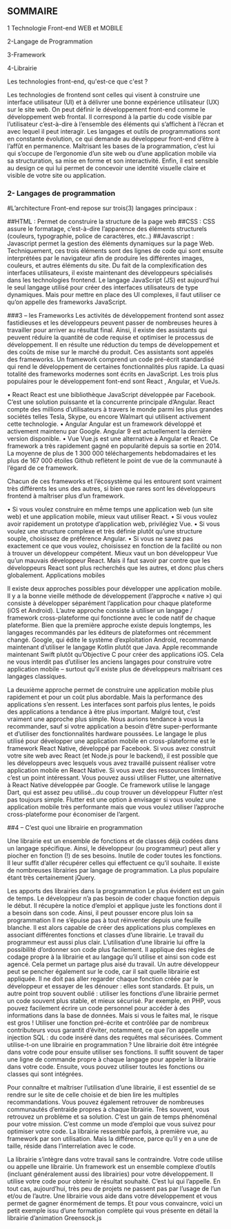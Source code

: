## SOMMAIRE

 1 Technologie Front-end WEB et MOBILE

2-Langage de Programmation

3-Framework

4-Librairie


Les technologies front-end, qu'est-ce que c'est ?

Les technologies de frontend sont celles qui visent à construire une interface utilisateur (UI) et à délivrer une bonne expérience utilisateur (UX) sur le site web.
On peut définir le développement front-end comme le développement web frontal. Il correspond à la partie du code visible par l’utilisateur c’est-à-dire à l’ensemble des éléments qui s’affichent à l’écran et avec lequel il peut interagir. Les langages et outils de programmations sont en constante évolution, ce qui demande au développeur front-end d’être à l’affût en permanence. Maîtrisant les bases de la programmation, c’est lui qui s’occupe de l’ergonomie d’un site web ou d’une application mobile via sa structuration, sa mise en forme et son interactivité. Enfin, il est sensible au design ce qui lui permet de concevoir une identité visuelle claire et visible de votre site ou application.


### 2- Langages de programmation


#L’architecture Front-end repose sur trois(3) langages principaux :

##HTML : Permet de construire la structure de la page web
##CSS : CSS assure le formatage, c’est-à-dire l’apparence des éléments structurels (couleurs, typographie, police de caractères, etc..)
##Javascript : Javascript permet la gestion des éléments dynamiques sur la page Web.
Techniquement, ces trois éléments sont des lignes de code qui sont ensuite interprétées par le navigateur afin de produire les différentes images, couleurs, et autres éléments du site.
Du fait de la complexification des interfaces utilisateurs, il existe maintenant des développeurs spécialisés dans les technologies frontend. Le langage JavaScript (JS) est aujourd’hui le seul langage utilisé pour créer des interfaces utilisateurs de type dynamiques. Mais pour mettre en place des UI complexes, il faut utiliser ce qu’on appelle des frameworks JavaScript. 

###3 – les Frameworks
Les activités de développement frontend sont assez fastidieuses et les développeurs peuvent passer de nombreuses heures à travailler pour arriver au résultat final.
Ainsi, il existe des assistants qui peuvent réduire la quantité de code requise et optimiser le processus de développement. Il en résulte une réduction du temps de développement et des coûts de mise sur le marché du produit. Ces assistants sont appelés des frameworks. Un framework comprend un code pré-écrit standardisé qui rend le développement de certaines fonctionnalités plus rapide. La quasi totalité des frameworks modernes sont écrits en JavaScript. Les trois plus populaires pour le développement font-end sont React , Angular,  et VueJs.
	
•	React
React est une bibliothèque JavaScript développée par Facebook. C’est une solution puissante et la concurrente principale d’Angular. React compte des millions d’utilisateurs à travers le monde parmi les plus grandes sociétés telles Tesla, Skype, ou encore Walmart qui utilisent activement cette technologie.
•	Angular
Angular est un framework développé et activement maintenu par Google. Angular 9 est actuellement la dernière version disponible.
•	Vue
Vue.js est une alternative à Angular et React. Ce framework a très rapidement gagné en popularité depuis sa sortie en 2014. La moyenne de plus de 1 300 000 téléchargements hebdomadaires et les plus de 167 000 étoiles Github reflètent le point de vue de la communauté à l’égard de ce framework.

Chacun de ces frameworks et l’écosystème qui les entourent sont vraiment très différents les uns des autres, si bien que rares sont les développeurs frontend à maîtriser plus d’un framework.

•	Si vous voulez construire en même temps une application web (un site web) et une application mobile, mieux vaut utiliser React.
•	Si vous voulez avoir rapidement un prototype d’application web, privilégiez Vue.
•	Si vous voulez une structure complexe et très définie plutôt qu’une structure souple, choisissez de préférence Angular.
•	Si vous ne savez pas exactement ce que vous voulez, choisissez en fonction de la facilité ou non à trouver un développeur compétent. Mieux vaut un bon développeur Vue qu’un mauvais développeur React. Mais il faut savoir par contre que les développeurs React sont plus recherchés que les autres, et donc plus chers globalement.
Applications mobiles

Il existe deux approches possibles pour développer une application mobile. Il y a la bonne vieille méthode de développement (l’approche « native ») qui consiste à développer séparément l’application pour chaque plateforme (iOS et Android). L’autre approche consiste à utiliser un langage / framework cross-plateforme qui fonctionne avec le code natif de chaque plateforme.
Bien que la première approche existe depuis longtemps, les langages recommandés par les éditeurs de plateformes ont récemment changé. Google, qui édite le système d’exploitation Android, recommande maintenant d’utiliser le langage Kotlin plutôt que Java. Apple recommande maintenant Swift plutôt qu’Objective C pour créer des applications iOS. Cela ne vous interdit pas d’utiliser les anciens langages pour construire votre application mobile – surtout qu’il existe plus de développeurs maîtrisant ces langages classiques.

La deuxième approche permet de construire une application mobile plus rapidement et pour un coût plus abordable. Mais la performance des applications s’en ressent. Les interfaces sont parfois plus lentes, le poids des applications a tendance à être plus important. Malgré tout, c’est vraiment une approche plus simple. Nous aurions tendance à vous la recommander, sauf si votre application a besoin d’être super-performante et d’utiliser des fonctionnalités hardware poussées.
Le langage le plus utilisé pour développer une application mobile en cross-plateforme est le framework React Native, développé par Facebook. Si vous avez construit votre site web avec React (et Node.js pour le backend), il est possible que les développeurs avec lesquels vous avez travaillé puissent réaliser votre application mobile en React Native. Si vous avez des ressources limitées, c’est un point intéressant. Vous pouvez aussi utiliser Flutter, une alternative à React Native développée par Google. Ce framework utilise le langage Dart, qui est assez peu utilisé…du coup trouver un développeur Flutter n’est pas toujours simple. Flutter est une option à envisager si vous voulez une application mobile très performante mais que vous voulez utiliser l’approche cross-plateforme pour économiser de l’argent.

##4 –  C’est quoi une librairie en programmation

Une librairie est un ensemble de fonctions et de classes déjà codées dans un langage spécifique.
Ainsi, le développeur (ou programmeur) peut aller y piocher en fonction (!) de ses besoins. Inutile de coder toutes les fonctions. Il leur suffit d’aller récupérer celles qui effectuent ce qu’il souhaite.
Il existe de nombreuses librairies par langage de programmation. La plus populaire étant très certainement jQuery.

Les apports des librairies dans la programmation
Le plus évident est un gain de temps. Le développeur n’a pas besoin de coder chaque fonction depuis le début. Il récupère la notice d’emploi et applique juste les fonctions dont il a besoin dans son code.
Ainsi, il peut pousser encore plus loin sa programmation   Il ne s’épuise pas à tout réinventer depuis une feuille blanche. Il est alors capable de créer des applications plus complexes en associant différentes fonctions et classes d’une librairie.
Le travail du programmeur est aussi plus clair. L’utilisation d’une librairie lui offre la possibilité d’ordonner son code plus facilement. Il applique des règles de codage propre à la librairie et au langage qu’il utilise et ainsi son code est agencé.
Cela permet un partage plus aisé du travail. Un autre développeur peut se pencher également sur le code, car il sait quelle librairie est appliquée. Il ne doit pas aller regarder chaque fonction créée par le développeur et essayer de les dénouer : elles sont standards.
Et puis, un autre point trop souvent oublié : utiliser les fonctions d’une librairie permet un code souvent plus stable, et mieux sécurisé. Par exemple, en PHP, vous pouvez facilement écrire un code personnel pour accéder à des informations dans la base de données.
Mais si vous le faites mal, le risque est gros ! Utiliser une fonction pré-écrite et contrôlée par de nombreux contributeurs vous garantit d’éviter, notamment, ce que l’on appelle une injection SQL : du code inséré dans des requêtes mal sécurisées.
Comment utilise-t-on une librairie en programmation ?
Une librairie doit être intégrée dans votre code pour ensuite utiliser ses fonctions. Il suffit souvent de taper une ligne de commande propre à chaque langage pour appeler la librairie dans votre code.
Ensuite, vous pouvez utiliser toutes les fonctions ou classes qui sont intégrées.

  Pour connaître et maîtriser l’utilisation d’une librairie, il est essentiel de se rendre sur le site de celle choisie et de bien lire les multiples recommandations. Vous pouvez également retrouver de nombreuses communautés d’entraide propres à chaque librairie. Très souvent, vous retrouvez un problème et sa solution. C’est un gain de temps phénoménal pour votre mission.
C’est comme un mode d’emploi que vous suivez pour optimiser votre code.
La librairie ressemble parfois, à première vue, au framework par son utilisation. Mais la différence, parce qu’il y en a une de taille, réside dans l’interrelation avec le code.

La librairie s’intègre dans votre travail sans le contraindre. Votre code utilise ou appelle une librairie.
Un framework est un ensemble complexe d’outils (incluant généralement aussi des librairies) pour votre développement. Il utilise votre code pour obtenir le résultat souhaité. C’est lui qui l’appelle.
En tout cas, aujourd’hui, très peu de projets ne passent pas par l’usage de l’un et/ou de l’autre. Une librairie vous aide dans votre développement et vous permet de gagner énormément de temps.
Et pour vous convaincre, voici un petit exemple issu d’une formation complète qui vous présente en détail la librairie d’animation Greensock.js

